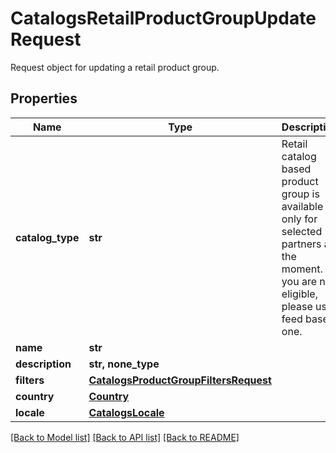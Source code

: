 # CatalogsRetailProductGroupUpdateRequest

Request object for updating a retail product group.

## Properties
Name | Type | Description | Notes
------------ | ------------- | ------------- | -------------
**catalog_type** | **str** | Retail catalog based product group is available only for selected partners at the moment. If you are not eligible, please use feed based one. | [optional]  if omitted the server will use the default value of "RETAIL"
**name** | **str** |  | [optional] 
**description** | **str, none_type** |  | [optional] 
**filters** | [**CatalogsProductGroupFiltersRequest**](CatalogsProductGroupFiltersRequest.md) |  | [optional] 
**country** | [**Country**](Country.md) |  | [optional] 
**locale** | [**CatalogsLocale**](CatalogsLocale.md) |  | [optional] 

[[Back to Model list]](../README.md#documentation-for-models) [[Back to API list]](../README.md#documentation-for-api-endpoints) [[Back to README]](../README.md)


